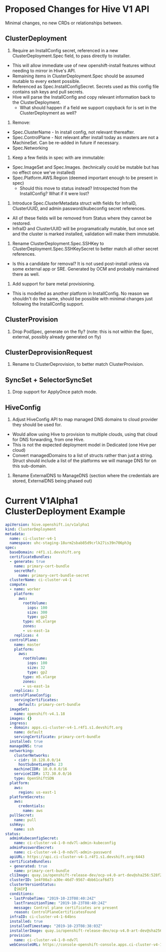 # Proposed Changes for Hive V1 API

Minimal changes, no new CRDs or relationships between.

## ClusterDeployment

 1. Require an InstallConfig secret, referenced in a new ClusterDeployment.Spec field, to pass directly to installer.
   * This will allow immediate use of new openshift-install features without needing to mirror in Hive's API.
   * Remaining items in ClusterDeployment.Spec should be assumed mutable to every extent possible.
   * Referenced as Spec.InstallConfigSecret. Secrets used as this config file contains ssh keys and pull secrets.
   * Hive will parse the InstallConfig and copy relevant information back to the ClusterDeployment.
     * What should happen if a field we support copyback for is set in the ClusterDeployment as well?
 1. Remove:
   * Spec.ClusterName - In install config, not relevant thereafter.
   * Spec.ControlPlane - Not relevant after install today as masters are not a MachineSet. Can be re-added in future if necessary.
   * Spec.Networking
 1. Keep a few fields in spec with are immutable:
   * Spec.ImageSet and Spec.Images. (technically could be mutable but has no effect once we've installed)
   * Spec.Platform.AWS.Region (deemed important enough to be present in spec)
     * Should this move to status instead? Introspected from the InstallConfig? What if it were lost?
 1. Introduce Spec.ClusterMetadata struct with fields for InfraID, ClusterUUID, and admin password/kubeconfig secret references.
   * All of these fields will be removed from Status where they cannot be restored.
   * InfraID and ClusterUUID will be programatically mutable, but once set and the cluster is marked installed, validation will make them immutable.
 1. Rename ClusterDeployment.Spec.SSHKey to ClusterDeployment.Spec.SSHKeySecret to better match all other secret references.
   * Is this a candidate for removal? It is not used post-install unless via some external app or SRE. Generated by OCM and probably maintained there as well.
 1. Add support for bare metal provisioning.
   * This is modelled as another platform in InstallConfig. No reason we shouldn't do the same, should be possible with minimal changes just following the InstallConfig support.

## ClusterProvision

 1. Drop PodSpec, generate on the fly? (note: this is not within the Spec, external, possibly already generated on fly)

## ClusterDeprovisionRequest

 1. Rename to ClusterDeprovision, to better match ClusterProvision.

## SyncSet + SelectorSyncSet

 1. Drop support for ApplyOnce patch mode.

## HiveConfig

 1. Adjust HiveConfig API to map managed DNS domains to cloud provider they should be used for.
   * Would allow using Hive to provision to multiple clouds, using that cloud for DNS forwarding, from one Hive.
   * This is not the expected deployment model in Dedicated (one Hive per cloud)
   * Convert managedDomains to a list of structs rather than just a string. Struct should include a list of the platforms we will manage DNS for on this sub-domain.
 1. Rename ExternalDNS to ManageDNS (section where the credentials are stored, ExternalDNS being phased out)

# Current V1Alpha1 ClusterDeployment Example

```yaml
apiVersion: hive.openshift.io/v1alpha1
kind: ClusterDeployment
metadata:
  name: ci-cluster-v4-1
  namespace: uhc-staging-18urm2sbab85d9crlk27is39n706ph3g
spec:
  baseDomain: r4f1.s1.devshift.org
  certificateBundles:
  - generate: true
    name: primary-cert-bundle
    secretRef:
      name: primary-cert-bundle-secret
  clusterName: ci-cluster-v4-1
  compute:
  - name: worker
    platform:
      aws:
        rootVolume:
          iops: 100
          size: 300
          type: gp2
        type: m5.xlarge
        zones:
        - us-east-1a
    replicas: 4
  controlPlane:
    name: master
    platform:
      aws:
        rootVolume:
          iops: 100
          size: 32
          type: gp2
        type: m5.xlarge
        zones:
        - us-east-1a
    replicas: 3
  controlPlaneConfig:
    servingCertificates:
      default: primary-cert-bundle
  imageSet:
    name: openshift-v4.1.18
  images: {}
  ingress:
  - domain: apps.ci-cluster-v4-1.r4f1.s1.devshift.org
    name: default
    servingCertificate: primary-cert-bundle
  installed: true
  manageDNS: true
  networking:
    clusterNetworks:
    - cidr: 10.128.0.0/14
      hostSubnetLength: 23
    machineCIDR: 10.0.0.0/16
    serviceCIDR: 172.30.0.0/16
    type: OpenShiftSDN
  platform:
    aws:
      region: us-east-1
  platformSecrets:
    aws:
      credentials:
        name: aws
  pullSecret:
    name: pull
  sshKey:
    name: ssh
status:
  adminKubeconfigSecret:
    name: ci-cluster-v4-1-0-ndv7l-admin-kubeconfig
  adminPasswordSecret:
    name: ci-cluster-v4-1-0-ndv7l-admin-password
  apiURL: https://api.ci-cluster-v4-1.r4f1.s1.devshift.org:6443
  certificateBundles:
  - generated: true
    name: primary-cert-bundle
  cliImage: quay.io/openshift-release-dev/ocp-v4.0-art-dev@sha256:528f2ead3d1605bdf818579976d97df5dd86df0a2a5d80df9aa8209c82333a86
  clusterID: 1e4f00a3-a30e-46d7-9567-4bb61caf6d73
  clusterVersionStatus:
    [SNIP]
  conditions:
  - lastProbeTime: "2019-10-23T08:40:24Z"
    lastTransitionTime: "2019-10-23T08:40:24Z"
    message: Control plane certificates are present
    reason: ControlPlaneCertificatesFound
  infraID: ci-cluster-v4-1-64bns
  installed: true
  installedTimestamp: "2019-10-23T08:38:03Z"
  installerImage: quay.io/openshift-release-dev/ocp-v4.0-art-dev@sha256:c9c1e6d1897b74d366d331f5cdc3fa16c5a96abe28ff8238833c09042156e983
  provision:
    name: ci-cluster-v4-1-0-ndv7l
  webConsoleURL: https://console-openshift-console.apps.ci-cluster-v4-1.r4f1.s1.devshift.org
```



